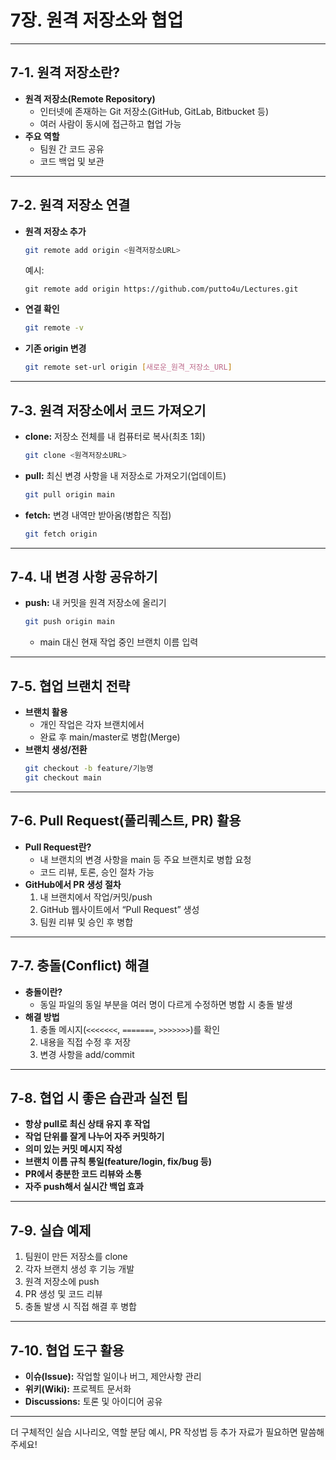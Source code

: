 
# 7장. 원격 저장소와 협업

---

## 7-1. 원격 저장소란?

- **원격 저장소(Remote Repository)**
  - 인터넷에 존재하는 Git 저장소(GitHub, GitLab, Bitbucket 등)
  - 여러 사람이 동시에 접근하고 협업 가능
- **주요 역할**
  - 팀원 간 코드 공유
  - 코드 백업 및 보관

---

## 7-2. 원격 저장소 연결

- **원격 저장소 추가**
  ```bash
  git remote add origin <원격저장소URL>
  ```
  예시:
  ```
  git remote add origin https://github.com/putto4u/Lectures.git
  ```
- **연결 확인**
  ```bash
  git remote -v
  ```
- **기존 origin 변경**
  ```bash
  git remote set-url origin [새로운_원격_저장소_URL]
  ```
---

## 7-3. 원격 저장소에서 코드 가져오기

- **clone:** 저장소 전체를 내 컴퓨터로 복사(최초 1회)
  ```bash
  git clone <원격저장소URL>
  ```
- **pull:** 최신 변경 사항을 내 저장소로 가져오기(업데이트)
  ```bash
  git pull origin main
  ```
- **fetch:** 변경 내역만 받아옴(병합은 직접)
  ```bash
  git fetch origin
  ```

---

## 7-4. 내 변경 사항 공유하기

- **push:** 내 커밋을 원격 저장소에 올리기
  ```bash
  git push origin main
  ```
  - main 대신 현재 작업 중인 브랜치 이름 입력

---

## 7-5. 협업 브랜치 전략

- **브랜치 활용**
  - 개인 작업은 각자 브랜치에서
  - 완료 후 main/master로 병합(Merge)
- **브랜치 생성/전환**
  ```bash
  git checkout -b feature/기능명
  git checkout main
  ```

---

## 7-6. Pull Request(풀리퀘스트, PR) 활용

- **Pull Request란?**
  - 내 브랜치의 변경 사항을 main 등 주요 브랜치로 병합 요청
  - 코드 리뷰, 토론, 승인 절차 가능
- **GitHub에서 PR 생성 절차**
  1. 내 브랜치에서 작업/커밋/push
  2. GitHub 웹사이트에서 “Pull Request” 생성
  3. 팀원 리뷰 및 승인 후 병합

---

## 7-7. 충돌(Conflict) 해결

- **충돌이란?**
  - 동일 파일의 동일 부분을 여러 명이 다르게 수정하면 병합 시 충돌 발생
- **해결 방법**
  1. 충돌 메시지(`<<<<<<<`, `=======`, `>>>>>>>`)를 확인
  2. 내용을 직접 수정 후 저장
  3. 변경 사항을 add/commit

---

## 7-8. 협업 시 좋은 습관과 실전 팁

- **항상 pull로 최신 상태 유지 후 작업**
- **작업 단위를 잘게 나누어 자주 커밋하기**
- **의미 있는 커밋 메시지 작성**
- **브랜치 이름 규칙 통일(feature/login, fix/bug 등)**
- **PR에서 충분한 코드 리뷰와 소통**
- **자주 push해서 실시간 백업 효과**

---

## 7-9. 실습 예제

1. 팀원이 만든 저장소를 clone
2. 각자 브랜치 생성 후 기능 개발
3. 원격 저장소에 push
4. PR 생성 및 코드 리뷰
5. 충돌 발생 시 직접 해결 후 병합

---

## 7-10. 협업 도구 활용

- **이슈(Issue):** 작업할 일이나 버그, 제안사항 관리
- **위키(Wiki):** 프로젝트 문서화
- **Discussions:** 토론 및 아이디어 공유

---

더 구체적인 실습 시나리오, 역할 분담 예시, PR 작성법 등 추가 자료가 필요하면 말씀해 주세요!
